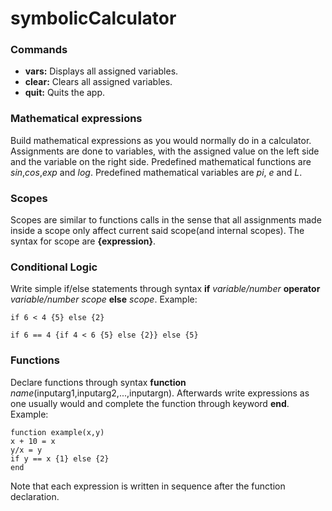 # symbolicCalculator
### Commands
+ **vars:** Displays all assigned variables.
+ **clear:** Clears all assigned variables.
+ **quit:** Quits the app.

### Mathematical expressions
Build mathematical expressions as you would normally do in a calculator. Assignments are done to variables, with the assigned value on the left side and the variable on the right side. Predefined mathematical functions are *sin*,*cos*,*exp* and *log*. Predefined mathematical variables are *pi*, *e* and *L*.
### Scopes
Scopes are similar to functions calls in the sense that all assignments made inside a scope only affect current said scope(and internal scopes). The syntax for scope are **{**expression**}**.
### Conditional Logic

Write simple if/else statements through syntax **if** *variable/number* **operator** *variable/number* *scope* **else** *scope*. Example:

```
if 6 < 4 {5} else {2}

if 6 == 4 {if 4 < 6 {5} else {2}} else {5}
```
### Functions
Declare functions through syntax **function** *name*(inputarg1,inputarg2,...,inputargn). Afterwards write expressions as one usually would and complete the function through keyword **end**. Example:

```
function example(x,y)
x + 10 = x 
y/x = y
if y == x {1} else {2}
end

```
Note that each expression is written in sequence after the function declaration.







